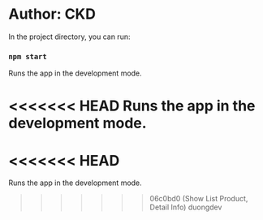 # Author: CKD

In the project directory, you can run:

### `npm start`
Runs the app in the development mode.

<<<<<<< HEAD
Runs the app in the development mode.
=======
<<<<<<< HEAD
=======
Runs the app in the development mode.
>>>>>>> 06c0bd0 (Show List Product, Detail Info)
>>>>>>> duongdev
